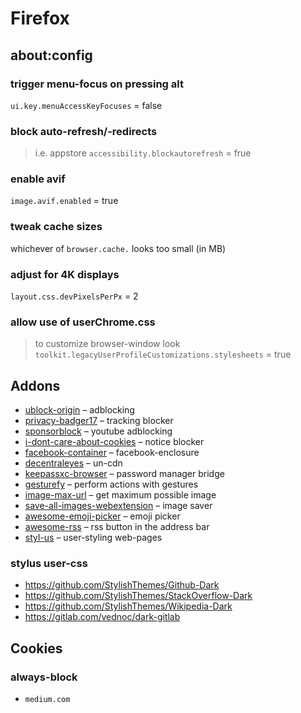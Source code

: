 # Firefox


## about:config

### trigger menu-focus on pressing alt
`ui.key.menuAccessKeyFocuses` = false

### block auto-refresh/-redirects
> i.e. appstore
`accessibility.blockautorefresh` = frue

### enable avif
`image.avif.enabled` = true

### tweak cache sizes
whichever of `browser.cache.` looks too small (in MB)

### adjust for 4K displays
`layout.css.devPixelsPerPx` = 2

### allow use of userChrome.css
> to customize browser-window look
`toolkit.legacyUserProfileCustomizations.stylesheets` = true


## Addons
- [ublock-origin](https://addons.mozilla.org/en-US/firefox/addon/ublock-origin/) – adblocking
- [privacy-badger17](https://addons.mozilla.org/en-US/firefox/addon/privacy-badger17/) – tracking blocker
- [sponsorblock](https://addons.mozilla.org/en-US/firefox/addon/sponsorblock/) – youtube adblocking
- [i-dont-care-about-cookies](https://addons.mozilla.org/en-US/firefox/addon/i-dont-care-about-cookies/) – notice blocker
- [facebook-container](https://addons.mozilla.org/en-US/firefox/addon/facebook-container/) – facebook-enclosure
- [decentraleyes](https://addons.mozilla.org/en-US/firefox/addon/decentraleyes/) – un-cdn
- [keepassxc-browser](https://addons.mozilla.org/en-US/firefox/addon/keepassxc-browser/) – password manager bridge
- [gesturefy](https://addons.mozilla.org/en-US/firefox/addon/gesturefy/) – perform actions with gestures
- [image-max-url](https://addons.mozilla.org/en-US/firefox/addon/image-max-url/) – get maximum possible image
- [save-all-images-webextension](https://addons.mozilla.org/en-US/firefox/addon/save-all-images-webextension/) – image saver
- [awesome-emoji-picker](https://addons.mozilla.org/en-US/firefox/addon/awesome-emoji-picker/) – emoji picker
- [awesome-rss](https://addons.mozilla.org/en-US/firefox/addon/awesome-rss/) – rss button in the address bar
- [styl-us](https://addons.mozilla.org/en-US/firefox/addon/styl-us/) – user-styling web-pages

### stylus user-css
- https://github.com/StylishThemes/Github-Dark
- https://github.com/StylishThemes/StackOverflow-Dark
- https://github.com/StylishThemes/Wikipedia-Dark
- https://gitlab.com/vednoc/dark-gitlab


## Cookies

### always-block
- `medium.com`
